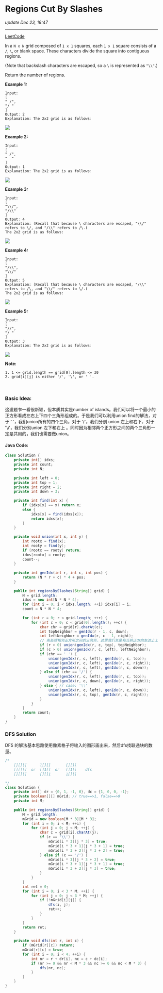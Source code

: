 # Regions Cut By Slashes

_update Dec 23, 19:47_

---
[LeetCode](https://leetcode.com/problems/regions-cut-by-slashes/)

In a `N x N` grid composed of `1 x 1` squares, each `1 x 1` square consists of a `/`, `\`, or blank space.  These characters divide the square into contiguous regions.

(Note that backslash characters are escaped, so a `\` is represented as `"\\"`.)

Return the number of regions.
 

**Example 1:**

    Input:
    [
    " /",
    "/ "
    ]
    Output: 2
    Explanation: The 2x2 grid is as follows:

![](https://assets.leetcode.com/uploads/2018/12/15/1.png)

**Example 2:**

    Input:
    [
    " /",
    "  "
    ]
    Output: 1
    Explanation: The 2x2 grid is as follows:
![](https://assets.leetcode.com/uploads/2018/12/15/2.png)

**Example 3:**

    Input:
    [
    "\\/",
    "/\\"
    ]
    Output: 4
    Explanation: (Recall that because \ characters are escaped, "\\/" refers to \/, and "/\\" refers to /\.)
    The 2x2 grid is as follows:
![](https://assets.leetcode.com/uploads/2018/12/15/3.png)

**Example 4:**

    Input:
    [
    "/\\",
    "\\/"
    ]
    Output: 5
    Explanation: (Recall that because \ characters are escaped, "/\\" refers to /\, and "\\/" refers to \/.)
    The 2x2 grid is as follows:
![](https://assets.leetcode.com/uploads/2018/12/15/4.png)

**Example 5:**

    Input:
    [
    "//",
    "/ "
    ]
    Output: 3
    Explanation: The 2x2 grid is as follows:
![](https://assets.leetcode.com/uploads/2018/12/15/5.png)
 

**Note:**

    1. 1 <= grid.length == grid[0].length <= 30
    2. grid[i][j] is either '/', '\', or ' '.

<br/>

### Basic Idea:
这道题乍一看很新颖，但本质其实是number of islands。我们可以将一个最小的正方形看成左右上下四个三角形组成的。于是我们可以利用union find的解法，对于 ' '，我们union所有的四个三角，对于 '/'，我们分别 union 左上和右下，对于 '\\\\'，我们分别union 左下和右上 。同时因为相邻两个正方形之间的两个三角形一定是共用的，我们也需要做union。

#### Java Code:
```java
class Solution {
    private int[] idxs;
    private int count;
    private int N;
    
    private int left = 0;
    private int top = 1;
    private int right = 2;
    private int down = 3;
    
    private int find(int x) {
        if (idxs[x] == x) return x;
        else {
            idxs[x] = find(idxs[x]);
            return idxs[x];
        }
    }
    
    private void union(int x, int y) {
        int rootx = find(x);
        int rooty = find(y);
        if (rootx == rooty) return;
        idxs[rootx] = rooty;
        count--;
    }
    
    private int genIdx(int r, int c, int pos) {
        return (N * r + c) * 4 + pos;
    }
    
    public int regionsBySlashes(String[] grid) {
        N = grid.length;
        idxs = new int[N * N * 4];
        for (int i = 0; i < idxs.length; ++i) idxs[i] = i;
        count = N * N * 4;
        
        for (int r = 0; r < grid.length; ++r) {
            for (int c = 0; c < grid[0].length(); ++c) {
                char chr = grid[r].charAt(c);
                int topNeighbor = genIdx(r - 1, c, down);
                int leftNeighbor = genIdx(r, c - 1, right);
                // 先处理相邻正方形之间的三角形，这里我们总是和当前正方向左边上上边相邻部分做union
                if (r > 0) union(genIdx(r, c, top), topNeighbor);
                if (c > 0) union(genIdx(r, c, left), leftNeighbor);
                if (chr == ' ') {
                    union(genIdx(r, c, left), genIdx(r, c, top));
                    union(genIdx(r, c, left), genIdx(r, c, right));
                    union(genIdx(r, c, left), genIdx(r, c, down));
                } else if (chr == '/') {
                    union(genIdx(r, c, left), genIdx(r, c, top));
                    union(genIdx(r, c, down), genIdx(r, c, right));
                } else { // case: '\\'
                    union(genIdx(r, c, left), genIdx(r, c, down));
                    union(genIdx(r, c, top), genIdx(r, c, right));
                }
            }
        }
        return count;
    }
}
```

### DFS Solution
DFS 的解法基本思路使用像素格子将输入的图形画出来，然后dfs找联通块的数量。
```java
/*
    [][][]      1[][]       [][]1      
    [][][]  or  []1[]  or   []1[]    dfs
    [][][]      [][]1       1[][]

*/
class Solution {
    private int[] dr = {0, 1, -1, 0}, dc = {1, 0, 0, -1};
    private boolean[][] mGrid; // true==>1, false==>0
    private int M;
    
    public int regionsBySlashes(String[] grid) {
        M = grid.length;
        mGrid = new boolean[M * 3][M * 3];
        for (int i = 0; i < M; ++i) {
            for (int j = 0; j < M; ++j) {
                char c = grid[i].charAt(j);
                if (c == '\\') {
                    mGrid[i * 3][j * 3] = true;
                    mGrid[i * 3 + 1][j * 3 + 1] = true;
                    mGrid[i * 3 + 2][j * 3 + 2] = true;
                } else if (c == '/') {
                    mGrid[i * 3][j * 3 + 2] = true;
                    mGrid[i * 3 + 1][j * 3 + 1] = true;
                    mGrid[i * 3 + 2][j * 3] = true;
                }
            }
        }
        int ret = 0;
        for (int i = 0; i < 3 * M; ++i) {
            for (int j = 0; j < 3 * M; ++j) {
                if (!mGrid[i][j]) {
                    dfs(i, j);
                    ret++;
                }
            }
        }
        return ret;
    }
    
    private void dfs(int r, int c) {
        if (mGrid[r][c]) return;
        mGrid[r][c] = true;
        for (int i = 0; i < 4; ++i) {
            int nr = r + dr[i], nc = c + dc[i];
            if (nr >= 0 && nr < M * 3 && nc >= 0 && nc < M * 3) {
                dfs(nr, nc);
            }
        }
    }
}
```
